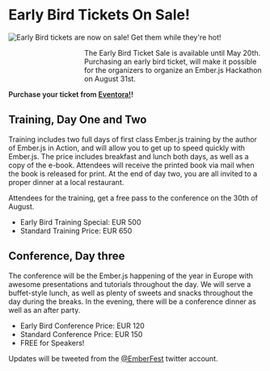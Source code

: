 Early Bird Tickets On Sale!
===================================

<a href="https://www.eventora.com/en/Events/ember-fest"><img src="/img/ticket.png" style="float: left" /></a>Early Bird tickets are now on sale! Get them while they're hot!

<div class="hotelArea" style="margin-left: 150px;">The Early Bird Ticket Sale is available until May 20th. Purchasing an early bird ticket, will make it possible for the organizers to organize an Ember.js Hackathon on August 31st.</div>

<span style="font-weight: 600;">Purchase your ticket from <a href="https://www.eventora.com/en/Events/ember-fest">Eventora!</a>!</span>

Training, Day One and Two
-------------------------
Training includes two full days of first class Ember.js training by the author of Ember.js in Action, and will allow you to get up to speed quickly with Ember.js. The price includes breakfast and lunch both days, as well as a copy of the e-book. Attendees will receive the printed book via mail when the book is released for print. At the end of day two, you are all invited to a proper dinner at a local restaurant. 

Attendees for the training, get a free pass to the conference on the 30th of August. 

 - Early Bird Training Special: EUR 500
 - Standard Training Price: EUR 650

Conference, Day three
----------------------
The conference will be the Ember.js happening of the year in Europe with awesome presentations and tutorials throughout the day. We will serve a buffet-style lunch, as well as plenty of sweets and snacks throughout the day during the breaks. In the evening, there will be a conference dinner as well as an after party. 

 - Early Bird Conference Price: EUR 120
 - Standard Conference Price: EUR 150
 - FREE for Speakers!


Updates will be tweeted from the <a href="https://twitter.com/EmberFest">@EmberFest</a> twitter account.